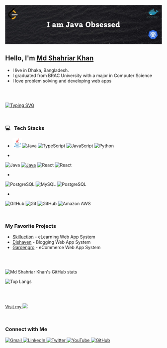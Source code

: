 
<img src='https://github.com/shahriarkhan099/shahriarkhan099/blob/main/cover.jpeg'/>



## Hello, I'm [Md Shahriar Khan](https://shahriarkhan.info)
- I live in Dhaka, Bangladesh.
- I graduated from BRAC University with a major in Computer Science
- I love problem solving and developing web apps

<br/>
<br/>

[![Typing SVG](https://readme-typing-svg.demolab.com?font=Fira+Code&pause=1000&width=435&lines=I+am+a+passionate+Software+Engineer;I+am+Md+Shahriar+Khan)](https://git.io/typing-svg)


<br/>

<h3>💻 &nbsp; Tech Stacks</h3>

- <img src="https://raw.githubusercontent.com/devicons/devicon/master/icons/java/java-original.svg" width="30" height="30"/>![Java](https://img.shields.io/badge/-Java-black?style=flat-square&logo=java)
![TypeScript](https://img.shields.io/badge/-TypeScript-black?style=flat-square&logo=typescript)
![JavaScript](https://img.shields.io/badge/-JavaScript-black?style=flat-square&logo=javascript)
![Python](https://img.shields.io/badge/-Python-black?style=flat-square&logo=python)

- 
![Java](https://img.shields.io/badge/-Spring%20Boot-black?style=flat-square&logo=springboot)
[![Java](https://img.shields.io/badge/-Java-black?style=flat-square&logo=java)](https://github.com/)
![React](https://img.shields.io/badge/-React-black?style=flat-square&logo=react)
![React](https://img.shields.io/badge/-Angular-black?style=flat-square&logo=angular)
<!-- ![Java](https://img.shields.io/badge/-Express.Js-black?style=flat-square&logo=express) -->

-
![PostgreSQL](https://img.shields.io/badge/-PostgreSQL-black?style=flat-square&logo=postgresql)
![MySQL](https://img.shields.io/badge/-MySQL-black?style=flat-square&logo=mysql)
![PostgreSQL](https://img.shields.io/badge/-MongoDB-black?style=flat-square&logo=mongodb)
<!-- ![MySQL](https://img.shields.io/badge/-Redis-black?style=flat-square&logo=redis) -->

-
![GitHub](https://img.shields.io/badge/-GitHub-black?style=flat-square&logo=github)
![Git](https://img.shields.io/badge/-Git-black?style=flat-square&logo=git)
![GitHub](https://img.shields.io/badge/-Jenkins-black?style=flat-square&logo=jenkins)
![Amazon AWS](https://img.shields.io/badge/Amazon%20AWS-black?style=flat-square&logo=amazon-aws)

<br/>

### My Favorite Projects
* <a href="https://github.com/shahriarkhan099/skilluction">Skilluction</a> - eLearning Web App System
* <a href="https://github.com/shahriarkhan099/dishaven">Dishaven</a> - Blogging Web App System
* <a href="https://github.com/shahriarkhan099/gardengro">Gardengro</a> - eCommerce Web App System


<br/>
<br/>


 ![Md Shahriar Khan's GitHub stats](https://github-readme-stats.vercel.app/api?username=shahriarkhan099&show_icons=true&theme=dark&count_private=true)
 
 ![Top Langs](https://github-readme-stats.vercel.app/api/top-langs/?username=shahriarkhan099&show_icons=true&theme=dark&count_private=true)
 


<br/>
<br/>


<a href="https://shahriarkhan.info"> Visit my <img src="https://img.shields.io/badge/portfolio-0A0A0A?style=for-the-badge&logo=dev.to&logoColor=white"> </a>
 
<br/>

### Connect with Me

<a href="mailto:shahriar.khan099@gmail.com">
    <img width="50px" src="https://user-images.githubusercontent.com/87497469/204072698-3df67af4-ed93-4708-b025-d552c6bd8f44.svg" alt="Gmail"/>
</a>
	
<a href="https://www.linkedin.com/in/shahriarkhan099/" target="_blank">
	<img width="50px" src="https://user-images.githubusercontent.com/87497469/204072724-84eb6e97-35ab-4f7e-b7fc-2605e30767b4.svg" alt="LinkedIn"/>
</a>

<a href="https://twitter.com/shahriarkhan099" target="_blank">
    <img width="50px" src="https://user-images.githubusercontent.com/87497469/204072750-a67c5225-725e-4b35-bc0c-f98c910dc0cd.svg" alt="Twitter" />
</a>

<a href="https://www.youtube.com/@shahriarkhan099" target="_blank">
    <img width="100px" src="https://github.com/shahriarkhan099/shahriarkhan099/assets/77568415/7caff330-7001-4806-a199-122b49893d9f" alt="YouTube" />
</a>

<a href="https://github.com/shahriarkhan099" target="_blank">
    <img width="50px" src="https://user-images.githubusercontent.com/87497469/204072714-7f7b6687-93ff-46ae-a470-a21a8c6f9158.svg" alt="GitHub"/>
</a>


<!-- <a href="youtube video link" target="_blank">
 <img src="http://img.youtube.com/vi/nTQUwghvy5Q/mqdefault.jpg" alt="Watch the video" width="240" height="180" border="10" />
</a> -->

<br/>

